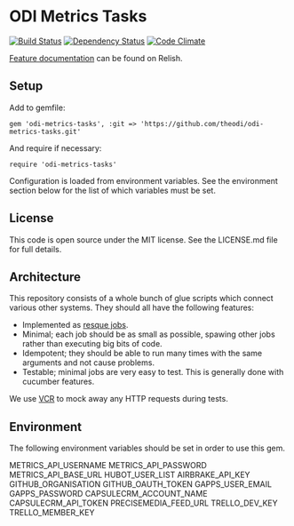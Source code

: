 # ODI Metrics Tasks

[![Build Status](http://jenkins.theodi.org/job/odi-metrics-tasks-master/badge/icon)](http://jenkins.theodi.org/job/odi-metrics-tasks-master/)
[![Dependency Status](https://gemnasium.com/theodi/odi-metrics-tasks.png)](https://gemnasium.com/theodi/odi-metrics-tasks)
[![Code Climate](https://codeclimate.com/github/theodi/odi-metrics-tasks.png)](https://codeclimate.com/github/theodi/odi-metrics-tasks)

[Feature documentation](https://relishapp.com/theodi/odi-metrics-tasks/docs) can be found on Relish.

Setup
-----

Add to gemfile:

    gem 'odi-metrics-tasks', :git => 'https://github.com/theodi/odi-metrics-tasks.git'

And require if necessary:

    require 'odi-metrics-tasks'

Configuration is loaded from environment variables. See the environment section below for the list of which variables must be set.

License
-------

This code is open source under the MIT license. See the LICENSE.md file for 
full details.

Architecture
------------

This repository consists of a whole bunch of glue scripts which connect various other systems. They should all have the following features:

* Implemented as [resque jobs](https://github.com/defunkt/resque#section_Jobs).
* Minimal; each job should be as small as possible, spawing other jobs rather than executing big bits of code.
* Idempotent; they should be able to run many times with the same arguments and not cause problems.
* Testable; minimal jobs are very easy to test. This is generally done with cucumber features.

We use [VCR](https://github.com/vcr/vcr) to mock away any HTTP requests during tests.

Environment
-----------

The following environment variables should be set in order to use this gem.

  METRICS_API_USERNAME
  METRICS_API_PASSWORD
  METRICS_API_BASE_URL
  HUBOT_USER_LIST
  AIRBRAKE_API_KEY
  GITHUB_ORGANISATION
  GITHUB_OAUTH_TOKEN
  GAPPS_USER_EMAIL
  GAPPS_PASSWORD
  CAPSULECRM_ACCOUNT_NAME
  CAPSULECRM_API_TOKEN
  PRECISEMEDIA_FEED_URL
  TRELLO_DEV_KEY
  TRELLO_MEMBER_KEY